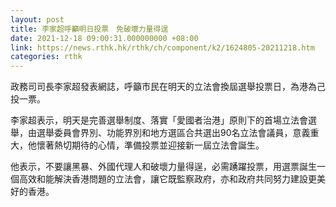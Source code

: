 ```yaml
---
layout: post
title: 李家超呼籲明日投票　免破壞力量得逞
date: 2021-12-18 09:00:31.000000000 +08:00
link: https://news.rthk.hk/rthk/ch/component/k2/1624805-20211218.htm
categories: rthk
---
```


政務司司長李家超發表網誌，呼籲市民在明天的立法會換屆選舉投票日，為港為己投一票。

李家超表示，明天是完善選舉制度、落實「愛國者治港」原則下的首場立法會選舉，由選舉委員會界別、功能界別和地方選區合共選出90名立法會議員，意義重大，他懷著熱切期待的心情，準備投票並迎接新一屆立法會誕生。

他表示，不要讓黑暴、外國代理人和破壞力量得逞，必需踴躍投票，用選票誕生一個高效和能解決香港問題的立法會，讓它既監察政府，亦和政府共同努力建設更美好的香港。
